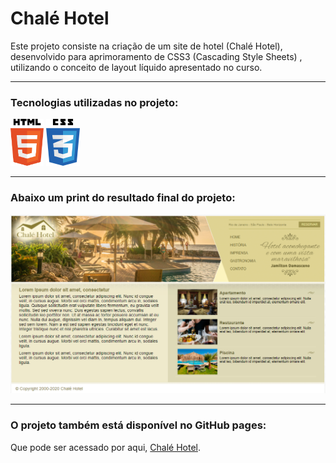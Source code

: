 # Chalé Hotel
 Este projeto consiste na criação de um site de hotel (Chalé Hotel), desenvolvido para aprimoramento de CSS3 (Cascading Style Sheets) , utilizando o conceito de layout líquido apresentado no curso.
 
 ***
 
  ### Tecnologias utilizadas no projeto:
 
 <p align="left">
 <img src="https://github.com/Rodrigomelo220/chale-hotel/blob/main/.github/html.png" alt="HTML" height="75"/>
 <img src="https://github.com/Rodrigomelo220/chale-hotel/blob/main/.github/css.png" alt="CSS" height="75"/>
 </p>
 
 ***
 
### Abaixo um print do resultado final do projeto:
![Chalé Hotel](https://github.com/Rodrigomelo220/chale-hotel/blob/main/.github/chale_hotel.png)

***

### O projeto também está disponível no GitHub pages:
Que pode ser acessado por aqui, [Chalé Hotel](https://rodrigomelo220.github.io/chale-hotel/).
